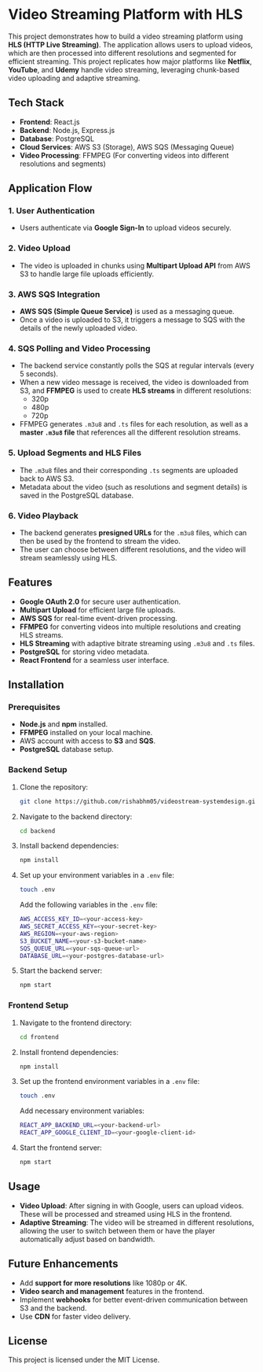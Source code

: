 # Video Streaming Platform with HLS

This project demonstrates how to build a video streaming platform using **HLS (HTTP Live Streaming)**. The application allows users to upload videos, which are then processed into different resolutions and segmented for efficient streaming. This project replicates how major platforms like **Netflix**, **YouTube**, and **Udemy** handle video streaming, leveraging chunk-based video uploading and adaptive streaming.

## Tech Stack

- **Frontend**: React.js
- **Backend**: Node.js, Express.js
- **Database**: PostgreSQL
- **Cloud Services**: AWS S3 (Storage), AWS SQS (Messaging Queue)
- **Video Processing**: FFMPEG (For converting videos into different resolutions and segments)

## Application Flow

### 1. User Authentication
- Users authenticate via **Google Sign-In** to upload videos securely.

### 2. Video Upload
- The video is uploaded in chunks using **Multipart Upload API** from AWS S3 to handle large file uploads efficiently.

### 3. AWS SQS Integration
- **AWS SQS (Simple Queue Service)** is used as a messaging queue.
- Once a video is uploaded to S3, it triggers a message to SQS with the details of the newly uploaded video.

### 4. SQS Polling and Video Processing
- The backend service constantly polls the SQS at regular intervals (every 5 seconds).
- When a new video message is received, the video is downloaded from S3, and **FFMPEG** is used to create **HLS streams** in different resolutions:
  - 320p
  - 480p
  - 720p
- FFMPEG generates `.m3u8` and `.ts` files for each resolution, as well as a **master `.m3u8` file** that references all the different resolution streams.

### 5. Upload Segments and HLS Files
- The `.m3u8` files and their corresponding `.ts` segments are uploaded back to AWS S3.
- Metadata about the video (such as resolutions and segment details) is saved in the PostgreSQL database.

### 6. Video Playback
- The backend generates **presigned URLs** for the `.m3u8` files, which can then be used by the frontend to stream the video.
- The user can choose between different resolutions, and the video will stream seamlessly using HLS.

## Features

- **Google OAuth 2.0** for secure user authentication.
- **Multipart Upload** for efficient large file uploads.
- **AWS SQS** for real-time event-driven processing.
- **FFMPEG** for converting videos into multiple resolutions and creating HLS streams.
- **HLS Streaming** with adaptive bitrate streaming using `.m3u8` and `.ts` files.
- **PostgreSQL** for storing video metadata.
- **React Frontend** for a seamless user interface.

## Installation

### Prerequisites

- **Node.js** and **npm** installed.
- **FFMPEG** installed on your local machine.
- AWS account with access to **S3** and **SQS**.
- **PostgreSQL** database setup.

### Backend Setup

1. Clone the repository:

    ```bash
    git clone https://github.com/rishabhm05/videostream-systemdesign.git
    ```

2. Navigate to the backend directory:

    ```bash
    cd backend
    ```

3. Install backend dependencies:

    ```bash
    npm install
    ```

4. Set up your environment variables in a `.env` file:

    ```bash
    touch .env
    ```

    Add the following variables in the `.env` file:

    ```bash
    AWS_ACCESS_KEY_ID=<your-access-key>
    AWS_SECRET_ACCESS_KEY=<your-secret-key>
    AWS_REGION=<your-aws-region>
    S3_BUCKET_NAME=<your-s3-bucket-name>
    SQS_QUEUE_URL=<your-sqs-queue-url>
    DATABASE_URL=<your-postgres-database-url>
    ```

5. Start the backend server:

    ```bash
    npm start
    ```

### Frontend Setup

1. Navigate to the frontend directory:

    ```bash
    cd frontend
    ```

2. Install frontend dependencies:

    ```bash
    npm install
    ```

3. Set up the frontend environment variables in a `.env` file:

    ```bash
    touch .env
    ```

    Add necessary environment variables:

    ```bash
    REACT_APP_BACKEND_URL=<your-backend-url>
    REACT_APP_GOOGLE_CLIENT_ID=<your-google-client-id>
    ```

4. Start the frontend server:

    ```bash
    npm start
    ```

## Usage

- **Video Upload**: After signing in with Google, users can upload videos. These will be processed and streamed using HLS in the frontend.
- **Adaptive Streaming**: The video will be streamed in different resolutions, allowing the user to switch between them or have the player automatically adjust based on bandwidth.

## Future Enhancements

- Add **support for more resolutions** like 1080p or 4K.
- **Video search and management** features in the frontend.
- Implement **webhooks** for better event-driven communication between S3 and the backend.
- Use **CDN** for faster video delivery.

## License

This project is licensed under the MIT License.
